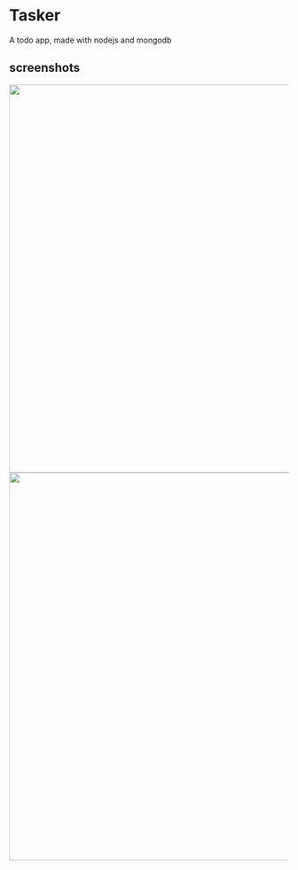 # Tasker
A todo app, made with nodejs and mongodb

## screenshots
<img src = "https://i.ibb.co/dLkXC9y/task1.png" width="700"/>
<img src = "https://i.ibb.co/720PG2f/task2.png" width="700"/>
